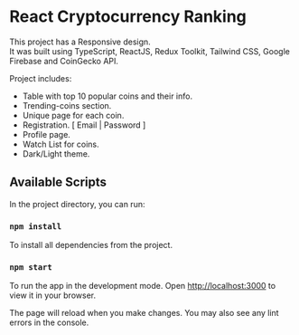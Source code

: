 # React Cryptocurrency Ranking
This project has a Responsive design.\
It was built using TypeScript, ReactJS, Redux Toolkit, Tailwind CSS, Google Firebase and CoinGecko API.

Project includes:
- Table with top 10 popular coins and their info.
- Trending-coins section. 
- Unique page for each coin.
- Registration. [ Email | Password ]
- Profile page.
- Watch List for coins.
- Dark/Light theme.

## Available Scripts
In the project directory, you can run:
### `npm install`
To install all dependencies from the project.

### `npm start`
To run the app in the development mode.
Open [http://localhost:3000](http://localhost:3000) to view it in your browser.

The page will reload when you make changes.
You may also see any lint errors in the console.
